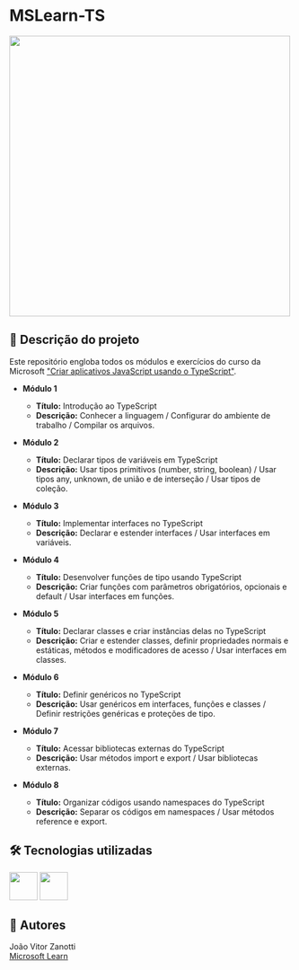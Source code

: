 # MSLearn-TS
<div style="display: inline_block">
  <img src="https://learn.microsoft.com/pt-br/windows/images/learn-icon.png" width="500px">
</div>

## 📄 Descrição do projeto
Este repositório engloba todos os módulos e exercícios do curso da Microsoft <a href="https://learn.microsoft.com/pt-br/training/paths/build-javascript-applications-typescript/">"Criar aplicativos JavaScript usando o TypeScript"</a>.<br>
- **Módulo 1**
    - **Título:** Introdução ao TypeScript
    - **Descrição:** Conhecer a linguagem / Configurar do ambiente de trabalho / Compilar os arquivos.

- **Módulo 2**
    - **Título:** Declarar tipos de variáveis em TypeScript
    - **Descrição:** Usar tipos primitivos (number, string, boolean) / Usar tipos any, unknown, de união e de interseção / Usar tipos de coleção.

- **Módulo 3**
    - **Título:** Implementar interfaces no TypeScript
    - **Descrição:** Declarar e estender interfaces / Usar interfaces em variáveis.

- **Módulo 4**
    - **Título:** Desenvolver funções de tipo usando TypeScript
    - **Descrição:** Criar funções com parâmetros obrigatórios, opcionais e default / Usar interfaces em funções.

- **Módulo 5**
    - **Título:** Declarar classes e criar instâncias delas no TypeScript
    - **Descrição:** Criar e estender classes, definir propriedades normais e estáticas, métodos e modificadores de acesso / Usar interfaces em classes.

- **Módulo 6**
    - **Título:** Definir genéricos no TypeScript
    - **Descrição:** Usar genéricos em interfaces, funções e classes / Definir restrições genéricas e proteções de tipo.

- **Módulo 7**
    - **Título:** Acessar bibliotecas externas do TypeScript
    - **Descrição:** Usar métodos import e export / Usar bibliotecas externas.

- **Módulo 8**
    - **Título:** Organizar códigos usando namespaces do TypeScript
    - **Descrição:** Separar os códigos em namespaces / Usar métodos reference e export.

## 🛠 Tecnologias utilizadas
<div>
  <img width="50" src="https://cdn.jsdelivr.net/gh/devicons/devicon@latest/icons/typescript/typescript-original.svg">
  <img width="50" src="https://cdn.jsdelivr.net/gh/devicons/devicon@latest/icons/javascript/javascript-original.svg">
</div>

## 🚧 Autores
João Vitor Zanotti<br>
<a href="https://learn.microsoft.com/pt-br/">Microsoft Learn</a>
